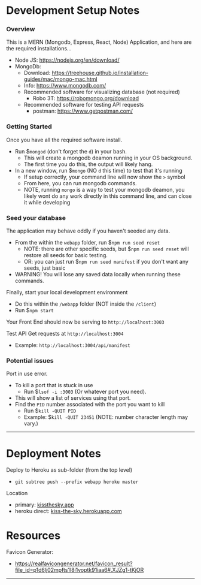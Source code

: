 # Development Setup Notes

### Overview
This is a MERN (Mongodb, Express, React, Node) Application, and here are the required installations...
- Node JS: https://nodejs.org/en/download/
- MongoDb:
  - Download: https://treehouse.github.io/installation-guides/mac/mongo-mac.html
  - Info: https://www.mongodb.com/
  - Recommended software for visualizing database (not required)
    - Robo 3T: https://robomongo.org/download
  - Recommended software for testing API requests
    - postman: https://www.getpostman.com/

### Getting Started
Once you have all the required software install.
- Run $`mongod` (don't forget the `d`) in your bash.
  - This will create a mongodb deamon running in your OS background.
  - The first time you do this, the output will likely hang.
- In a new window, run $`mongo` (NO `d` this time) to test that it's running
  - If setup correctly, your command line will now show the `>` symbol
  - From here, you can run mongodb commands.
  - NOTE, running `mongo` is a way to test your mongodb deamon, you likely wont do any work directly in this command line, and can close it while developing

### Seed your database
The application may behave oddly if you haven't seeded any data.
- From the within the `webapp` folder, run $`npm run seed reset`
  - NOTE: there are other specific seeds, but $`npm run seed reset` will restore all seeds for basic testing.
  - OR: you can just run $`npm run seed manifest` if you don't want any seeds, just basic
- WARNING! You will lose any saved data locally when running these commands.

Finally, start your local development environment
- Do this within the `/webapp` folder (NOT inside the `/client`)
- Run $`npm start`

Your Front End should now be serving to `http://localhost:3003`

Test API Get requests at `http://localhost:3004`
- Example: `http://localhost:3004/api/manifest`

### Potential issues

Port in use error.
- To kill a port that is stuck in use
  - Run $`lsof -i :3003` (Or whatever port you need).
- This will show a list of services using that port.
- Find the `PID` number associated with the port you want to kill
  - Run $`kill -QUIT PID`
  - Example: $`kill -QUIT 23451` (NOTE: number character length may vary.)

----
# Deployment Notes

Deploy to Heroku as sub-folder (from the top level)
- `git subtree push --prefix webapp heroku master`

Location
- primary: [kissthesky.app](https://www.kissthesky.app) 
- heroku direct: [kiss-the-sky.herokuapp.com](https://kiss-the-sky.herokuapp.com)

# Resources

Favicon Generator:
- https://realfavicongenerator.net/favicon_result?file_id=p1d6lj02mpfts1l8i1voptk91iaa6#.XJZg1-tKjOR

-----
